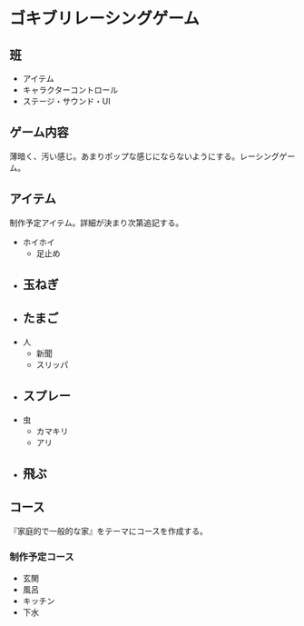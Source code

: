# ゴキブリレーシングゲーム

## 班
- アイテム
- キャラクターコントロール
- ステージ・サウンド・UI

## ゲーム内容
薄暗く、汚い感じ。あまりポップな感じにならないようにする。レーシングゲーム。

## アイテム
制作予定アイテム。詳細が決まり次第追記する。
- ホイホイ
	- 足止め
- 玉ねぎ
	- 
- たまご
	- 
- 人
	- 新聞
	- スリッパ
- スプレー
	- 
- 虫
	- カマキリ
	- アリ
- 飛ぶ
	- 

## コース
『家庭的で一般的な家』をテーマにコースを作成する。
### 制作予定コース
- 玄関
- 風呂
- キッチン
- 下水